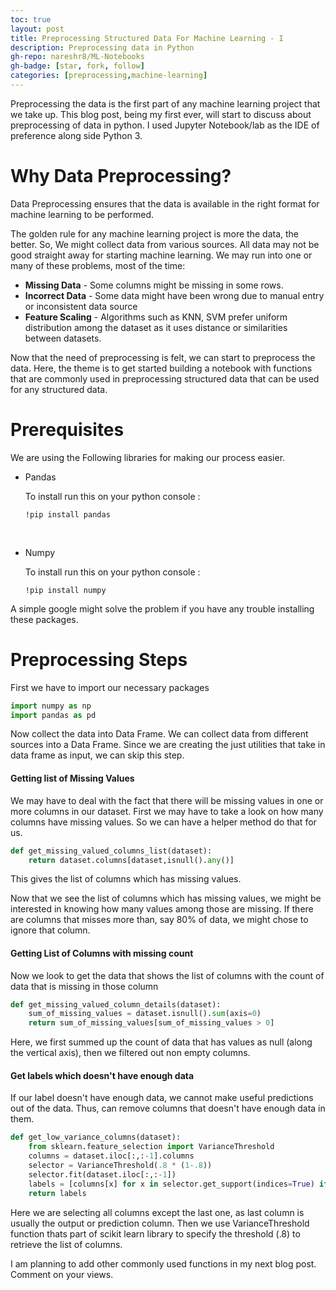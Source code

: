 ```yaml
---
toc: true
layout: post
title: Preprocessing Structured Data For Machine Learning - I
description: Preprocessing data in Python 
gh-repo: nareshr8/ML-Notebooks
gh-badge: [star, fork, follow]
categories: [preprocessing,machine-learning]
---
```


Preprocessing the data is the first part of any machine learning project that we take up. This blog post, being my first ever, will start to discuss about preprocessing of data in python. I used Jupyter Notebook/lab as the IDE of preference along side Python 3.

# Why Data Preprocessing?

Data Preprocessing ensures that the data is available in the right format for machine learning to be performed. 

The golden rule for any machine learning project is more the data, the better. So, We might collect data from various sources. All data may not be good straight away for starting machine learning. We may run into one or many of these problems, most of the time:

- **Missing Data** - Some columns might be missing in some rows. 
- **Incorrect Data** - Some data might have been wrong due to manual entry or inconsistent data source
- **Feature Scaling** - Algorithms such as KNN, SVM prefer uniform distribution among the dataset as it uses distance or similarities between datasets.

Now that the need of preprocessing is felt, we can start to preprocess the data. Here, the theme is to get started building a notebook with functions that are commonly used in preprocessing structured data that can be used for any structured data.

# Prerequisites

We are using the Following libraries for making our process easier.

- Pandas

  To install run this on your python console :

  ```shell
  !pip install pandas
  ```

  ​

- Numpy

  To install run this on your python console :

  ```shell
  !pip install numpy
  ```


A simple google might solve the problem if you have any trouble installing these packages.

# Preprocessing Steps

First we have to import our necessary packages

```python
import numpy as np
import pandas as pd
```

 

Now collect the data into Data Frame. We can collect data from different sources into a Data Frame. Since we are creating the just utilities that take in data frame as input, we can skip this step.

#### Getting list of Missing Values

We may have to deal with the fact that there will be missing values in one or more columns in our dataset. First we may have to take a look on how many columns have missing values. So we can have a helper method do that for us.

```python
def get_missing_valued_columns_list(dataset):
    return dataset.columns[dataset,isnull().any()]
```

This gives the list of columns which has missing values.

Now that we see the list of columns which has missing values, we might be interested in knowing how many values among those are missing. If there are columns that misses more than, say 80% of data, we might chose to ignore that column.

#### Getting List of Columns with missing count

Now we look to get the data that shows the list of columns with the count of data that is missing in those column

```python
def get_missing_valued_column_details(dataset):
    sum_of_missing_values = dataset.isnull().sum(axis=0)
    return sum_of_missing_values[sum_of_missing_values > 0]
```

Here, we first summed up the count of data that has values as null (along the vertical axis), then we filtered out non empty columns.

#### Get labels which doesn't have enough data

If our label doesn't have enough data, we cannot make useful predictions out of the data. Thus, can remove columns that doesn't have enough data in them.

```python
def get_low_variance_columns(dataset):
	from sklearn.feature_selection import VarianceThreshold
    columns = dataset.iloc[:,:-1].columns
    selector = VarianceThreshold(.8 * (1-.8))
    selector.fit(dataset.iloc[:,:-1])
    labels = [columns[x] for x in selector.get_support(indices=True) if x]
    return labels
```

Here we are selecting all columns except the last one, as last column is usually the output or prediction column. Then we use VarianceThreshold function thats part of scikit learn library to specify the threshold (.8) to retrieve the list of columns. 


I am planning to add other commonly used functions in my next blog post. Comment on your views.